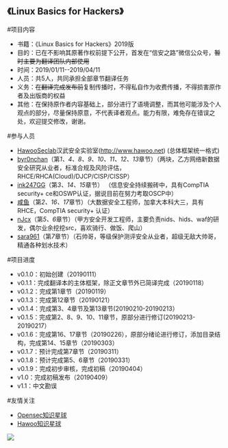 ## 《Linux Basics for Hackers》

#项目内容 
- 书籍：《Linux Basics for Hackers》2019版
- 目的：已在不影响其原著作权前提下公开，首发在“信安之路”微信公众号，~~暂时主要为翻译团队内部使用~~
- 时间：2019/01/11--2019/04/11
- 人员：共5人，共同承担全部章节翻译任务
- 义务：~~在翻译完成发布前~~复制传播时，不得私自作为收费传播，不得损害原作者及出版商的权益
- 其他：在保持原作者内容基础上，部分进行了语境调整，而其他可能涉及个人观点的部分，尽量保持原意，不代表译者观点。能力有限，难免存在错误之处，欢迎提交修改，谢谢。

#参与人员
- [HawooSeclab](https://github.com/hawoosec)汉武安全实验室(http://www.hawoo.net) (总体框架统一格式)
- [byr0nchan](https://github.com/byr0nchan)（第*1、4、8、9、10、11、12、13*章节）（两块，乙方网络新数据安全研究从业者，标准合规及风险评估，RHCE/RHCA(Cloud)/DJCP/CISP/CISSP）
- [ink247GG](https://github.com/ink247GG)（第*3、14、15*章节）
（信息安全持续搬砖中，具有CompTIA security+ ce和OSWP认证，据说目前在努力考取OSCP中）
- [咸鱼]()（第*2、16、17*章节）（大数据安全工程师，加拿大本科大三，具有RHCE，CompTIA security+ 认证）
- [nJcx](https://github.com/nJcx)（第*5、6*章节）（甲方安全开发工程师，主要负责nids、hids、waf的研发，偶尔业余挖挖src，喜欢骑行、做饭、爬山）
- [sara961](https://github.com/sara961)（第*7*章节）（石帅哥，等级保护测评安全从业者，超级无敌大帅哥，精通各种划水技术）

#项目进度 
- v0.1.0：初始创建（20190111）
- v0.1.1：完成翻译本的主体框架，除正文章节外已简译完成（20190118）
- v0.1.2：完成第1章节（20190119）
- v0.1.3：完成第12章节（20190121）
- v0.1.4：完成第3、4章节及第13章节(20190210-20190213）
- v0.1.5：完成第2、8、9、10、11章节，原部分进行修订(20190213-20190217）
- v0.1.6：完成第16、17章节（20190226），原部分绪论进行修订，添加目录结构，完成第14、15章节（20190303）
- v0.1.7：预计完成第7章节（20190311）
- v0.1.8：预计完成第5、6章节（20190331）
- v0.1.9：完成初步审核，完成初稿（20190404）
- v1.0：完成初稿发布（20190409）
- v1.1：中文勘误



#友情关注 
- [Opensec知识星球](https://t.zsxq.com/vrvjAuN)
- [Hawoo知识星球](https://t.zsxq.com/2bQvFYJ)

![](./Book_name.jpg)
